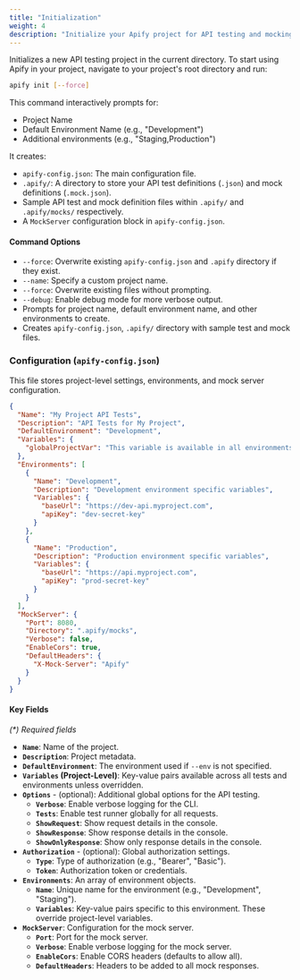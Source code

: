 ```yaml
---
title: "Initialization"
weight: 4
description: "Initialize your Apify project for API testing and mocking."
---
```


Initializes a new API testing project in the current directory. To start using Apify in your project, navigate to your project's root directory and run:

```bash
apify init [--force]
```

This command interactively prompts for:

- Project Name
- Default Environment Name (e.g., "Development")
- Additional environments (e.g., "Staging,Production")

It creates:

- `apify-config.json`: The main configuration file.
- `.apify/`: A directory to store your API test definitions (`.json`) and mock definitions (`.mock.json`).
- Sample API test and mock definition files within `.apify/` and `.apify/mocks/` respectively.
- A `MockServer` configuration block in `apify-config.json`.

#### Command Options

- `--force`: Overwrite existing `apify-config.json` and `.apify` directory if they exist.
- `--name`: Specify a custom project name.
- `--force`: Overwrite existing files without prompting.
- `--debug`: Enable debug mode for more verbose output.
- Prompts for project name, default environment name, and other environments to create.
- Creates `apify-config.json`, `.apify/` directory with sample test and mock files.

### Configuration (`apify-config.json`)

This file stores project-level settings, environments, and mock server configuration.

```json
{
  "Name": "My Project API Tests",
  "Description": "API Tests for My Project",
  "DefaultEnvironment": "Development",
  "Variables": {
    "globalProjectVar": "This variable is available in all environments and tests"
  },
  "Environments": [
    {
      "Name": "Development",
      "Description": "Development environment specific variables",
      "Variables": {
        "baseUrl": "https://dev-api.myproject.com",
        "apiKey": "dev-secret-key"
      }
    },
    {
      "Name": "Production",
      "Description": "Production environment specific variables",
      "Variables": {
        "baseUrl": "https://api.myproject.com",
        "apiKey": "prod-secret-key"
      }
    }
  ],
  "MockServer": {
    "Port": 8080,
    "Directory": ".apify/mocks",
    "Verbose": false,
    "EnableCors": true,
    "DefaultHeaders": {
      "X-Mock-Server": "Apify"
    }
  }
}
```

#### Key Fields

_(\*) Required fields_

- **`Name`**: Name of the project.
- **`Description`**: Project metadata.
- **`DefaultEnvironment`**: The environment used if `--env` is not specified.
- **`Variables` (Project-Level)**: Key-value pairs available across all tests and environments unless overridden.
- **`Options`** - (optional): Additional global options for the API testing.
  - **`Verbose`**: Enable verbose logging for the CLI.
  - **`Tests`**: Enable test runner globally for all requests.
  - **`ShowRequest`**: Show request details in the console.
  - **`ShowResponse`**: Show response details in the console.
  - **`ShowOnlyResponse`**: Show only response details in the console.
- **`Authorization`** - (optional): Global authorization settings.
  - **`Type`**: Type of authorization (e.g., "Bearer", "Basic").
  - **`Token`**: Authorization token or credentials.
- **`Environments`**: An array of environment objects.
  - **`Name`**: Unique name for the environment (e.g., "Development", "Staging").
  - **`Variables`**: Key-value pairs specific to this environment. These override project-level variables.
- **`MockServer`**: Configuration for the mock server.
  - **`Port`**: Port for the mock server.
  - **`Verbose`**: Enable verbose logging for the mock server.
  - **`EnableCors`**: Enable CORS headers (defaults to allow all).
  - **`DefaultHeaders`**: Headers to be added to all mock responses.

